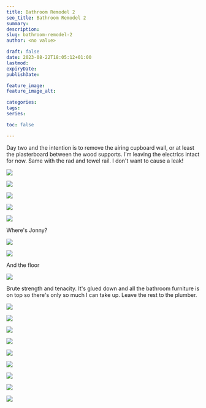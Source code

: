 ```yaml
---
title: Bathroom Remodel 2
seo_title: Bathroom Remodel 2
summary: 
description: 
slug: bathroom-remodel-2
author: <no value>

draft: false
date: 2023-08-22T18:05:12+01:00
lastmod: 
expiryDate: 
publishDate: 

feature_image: 
feature_image_alt: 

categories:
tags:
series:

toc: false

---
```

Day two and the intention is to remove the airing cupboard wall, or at least the plasterboard
between the wood supports. I'm leaving the electrics intact for now. Same with the rad and towel rail.
I don't want to cause a leak!
  
![](/images/0206.jpeg)

![](/images/0207.jpeg)

![](/images/0208.jpeg)

![](/images/0212.jpeg)

![](/images/0214.jpeg)

Where's Jonny?

![](/images/0216.jpeg)



![](/images/0217.jpeg)



And the floor

![](/images/0219.jpeg)

Brute strength and tenacity. It's glued down and all the bathroom furniture is on top so there's only
so much I can take up. Leave the rest to the plumber.

![](/images/0220.jpeg)

![](/images/0221.jpeg)

![](/images/0222.jpeg)

![](/images/0223.jpeg)

![](/images/0224.jpeg)

![](/images/0225.jpeg)

![](/images/0226.jpeg)

![](/images/0227.jpeg)

![](/images/0228.jpeg)










